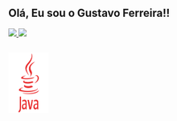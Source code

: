 ## Olá, Eu sou o Gustavo Ferreira!!

 <div>
  <a href="https://github.com/Gussstavof">
  <img height="180em" src="https://github-readme-stats.vercel.app/api?username=Gussstavof&show_icons=true&theme=yeblu&include_all_commits=true&count_private=true"/>
  <img height="180em" src="https://github-readme-stats.vercel.app/api/top-langs/?username=Gussstavof&layout=compact&langs_count=16&theme=yeblu"/>
</div>

 ##

 <img align="center"  height="120" width="80" src="https://github.com/devicons/devicon/blob/master/icons/java/java-plain-wordmark.svg">
